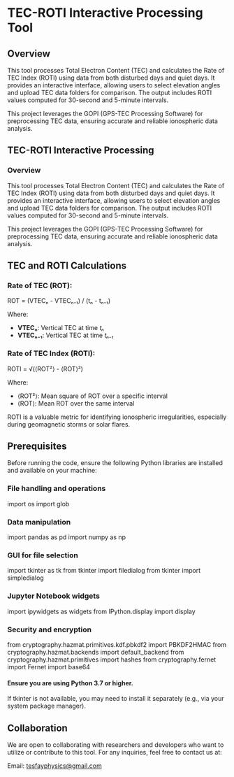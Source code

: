 # TEC-ROTI Interactive Processing Tool
## Overview
This tool processes Total Electron Content (TEC) and calculates the Rate of TEC Index (ROTI) using data from both disturbed days and quiet days. It provides an interactive interface, allowing users to select elevation angles and upload TEC data folders for comparison. The output includes ROTI values computed for 30-second and 5-minute intervals.

This project leverages the GOPI (GPS-TEC Processing Software) for preprocessing TEC data, ensuring accurate and reliable ionospheric data analysis.


## TEC-ROTI Interactive Processing
### Overview
This tool processes Total Electron Content (TEC) and calculates the Rate of TEC Index (ROTI) using data from both disturbed days and quiet days. It provides an interactive interface, allowing users to select elevation angles and upload TEC data folders for comparison. The output includes ROTI values computed for 30-second and 5-minute intervals.

This project leverages the GOPI (GPS-TEC Processing Software) for preprocessing TEC data, ensuring accurate and reliable ionospheric data analysis.

## TEC and ROTI Calculations

### Rate of TEC (ROT):
ROT = (VTECₙ - VTECₙ₋₁) / (tₙ - tₙ₋₁)

Where:
- **VTECₙ**: Vertical TEC at time *tₙ*
- **VTECₙ₋₁**: Vertical TEC at time *tₙ₋₁*

### Rate of TEC Index (ROTI):
ROTI = √(⟨ROT²⟩ - ⟨ROT⟩²)

Where:
- ⟨ROT²⟩: Mean square of ROT over a specific interval
- ⟨ROT⟩: Mean ROT over the same interval

ROTI is a valuable metric for identifying ionospheric irregularities, especially during geomagnetic storms or solar flares.


## Prerequisites
Before running the code, ensure the following Python libraries are installed and available on your machine:

### File handling and operations
import os
import glob

### Data manipulation
import pandas as pd
import numpy as np

### GUI for file selection
import tkinter as tk
from tkinter import filedialog
from tkinter import simpledialog

### Jupyter Notebook widgets
import ipywidgets as widgets
from IPython.display import display

### Security and encryption
from cryptography.hazmat.primitives.kdf.pbkdf2 import PBKDF2HMAC
from cryptography.hazmat.backends import default_backend
from cryptography.hazmat.primitives import hashes
from cryptography.fernet import Fernet
import base64

#### Ensure you are using Python 3.7 or higher.
If tkinter is not available, you may need to install it separately (e.g., via your system package manager).

## Collaboration
We are open to collaborating with researchers and developers who want to utilize or contribute to this tool. For any inquiries, feel free to contact us at:

Email: tesfayphysics@gmail.com
